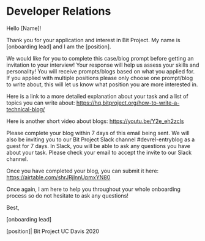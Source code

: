 # Developer Relations

Hello [Name]! 

Thank you for your application and interest in Bit Project.  My name is [onboarding lead] and I am the [position].

We would like for you to complete this case/blog prompt before getting an invitation to your interview! Your response will help us assess your skills and personality! You will receive prompts/blogs based on what you applied for. If you applied with multiple positions please only choose one prompt/blog to write about, this will let us know what position you are more interested in.

Here is a link to a more detailed explanation about your task and a list of topics you can write about: https://hq.bitproject.org/how-to-write-a-technical-blog/

Here is another short video about blogs: https://youtu.be/Y2e_eh2zcls

Please complete your blog within 7 days of this email being sent. We will also be inviting you to our Bit Project Slack channel #devrel-entryblog as a guest for 7 days. In Slack, you will be able to ask any questions you have about your task. Please check your email to accept the invite to our Slack channel.

Once you have completed your blog, you can submit it here:
https://airtable.com/shrJRjlnnUpmxYN80


Once again, I am here to help you throughout your whole onboarding process so do not hesitate to ask any questions! 

Best,

[onboarding lead]

[position]| Bit Project UC Davis 2020
